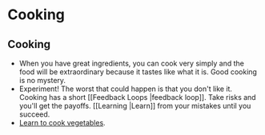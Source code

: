 # Cooking

## Cooking

- When you have great ingredients, you can cook very simply and the food will be extraordinary because it tastes like what it is. Good cooking is no mystery.
- Experiment! The worst that could happen is that you don't like it. Cooking has a short [[Feedback Loops |feedback loop]]. Take risks and you'll get the payoffs. [[Learning |Learn]] from your mistakes until you succeed.
- [Learn to cook vegetables](https://www.youtube.com/watch?v=zKEwA__rOHk).
